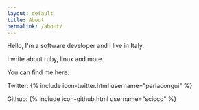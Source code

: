 ```yaml
---
layout: default
title: About
permalink: /about/
---
```


Hello, I'm a software developer and I live in Italy. 

I write about ruby, linux and more.

You can find me here:

Twitter: {% include icon-twitter.html username="parlacongui" %}

Github: {% include icon-github.html username="scicco" %}